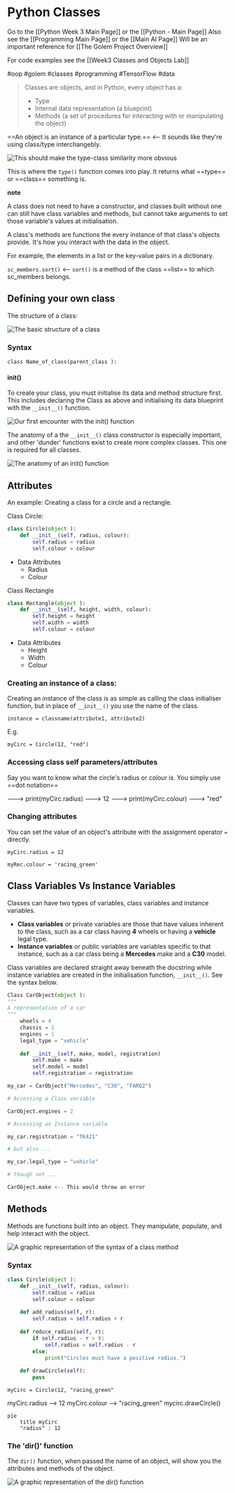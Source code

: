 # Python Classes
Go to the [[Python Week 3 Main Page]] or the [[Python - Main Page]]
Also see the [[Programming Main Page]] or the [[Main AI Page]]
Will be an important reference for [[The Golem Project Overview]]

For code examples see the [[Week3 Classes and Objects Lab]]

#oop #golem #classes #programming #TensorFlow #data 

>Classes are objects, and in Python, every object has a:
> - Type
> - Internal data representation (a blueprint)
> - Methods (a set of procedures for interacting with or manipulating the object)

==An object is an instance of a particular type.== <-- It sounds like they're using class/type interchangebly.

![This should make the type-class similarity more obvious](https://i.imgur.com/vQOeGS9.png)

This is where the `type()` function comes into play. It returns what ==type== or ==class== something is.

**note**

A class does not need to have a constructor, and classes built without one can still have class variables and methods, but cannot take arguments to set those variable's values at initialisation.

A class's methods are functions the every instance of that class's objects provide. It's how you interact with the data in the object.

For example, the elements in a list or the key-value pairs in a dictionary.

`sc_members.sort()` <-- `sort()` is a method of the class ==list== to which sc_members belongs. 

## Defining your own class

The structure of a class:

![The basic structure of a class](https://i.imgur.com/miRuDUP.png)

### Syntax

`class Name_of_class(parent_class ):`

#### __init__()

To create your class, you must initialise its data and method structure first. This includes declaring the Class as above and initialising its data blueprint with the `__init__()` function.

![Our first encounter with the __init__() function](https://i.imgur.com/Sq9zPt4.png)

The anatomy of a the `__init__()` class constructor is especially important, and other 'dunder' functions exist to create more complex classes. This one is required for all classes.

![The anatomy of an __init__() function](https://i.imgur.com/L3gVzMv.png)

## Attributes

An example: Creating a class for a circle and a rectangle.

Class Circle:

```python
class Circle(object ):
	def __init__(self, radius, colour):
		self.radius = radius
		self.colour = colour
```

- Data Attributes
	- Radius
	- Colour

Class Rectangle

```python
class Rectangle(object ):
	def __init__(self, height, width, colour):
		self.height = height
		self.width = width
		self.colour = colour
```

- Data Attributes
	- Height
	- Width
	- Colour

### Creating an instance of a class:

Creating an instance of the class is as simple as calling the class initialiser function, but in place of `__init__()` you use the name of the class.

`instance = classname(attribute1, attribute2)`

E.g.

`myCirc = Circle(12, "red")`

### Accessing class self parameters/attributes

Say you want to know what the circle's radius or colour is. You simply use ==dot notation==

---> print(myCirc.radius)
---> 12
---> print(myCirc.colour)
---> "red"

### Changing attributes

You can set the value of an object's attribute with the assignment operator `=` directly.

`myCirc.radius = 12`

`myRec.colour = 'racing_green'`

## Class Variables Vs Instance Variables

Classes can have two types of variables, class variables and instance variables.

- **Class variables** or private variables are those that have values inherent to the class, such as a car class having **4** wheels or having a **vehicle** legal type. 
- **Instance variables** or public variables are variables specific to that instance, such as a car class being a **Mercedes** make and a **C30** model.

Class variables are declared straight away beneath the docstring while instance variables are created in the initialisation function, `__init__()`. See the syntax below.

```python
Class CarObject(object ):
"""
A representation of a car
"""
	wheels = 4
	chassis = 1
	engines = 1
	legal_type = "vehicle"
	
	def __init__(self, make, model, registration)
		self.make = make
		self.model = model
		self.registration = registration

my_car = CarObject("Mercedes", "C30", "FARQ2")

# Accessing a Class variable

CarObject.engines = 2

# Accessing an Instance variable

my_car.registration = "TK421"

# but also ...

my_car.legal_type = "vehicle"

# though not ...

CarObject.make <-- This would throw an error

```

## Methods

Methods are functions built into an object. They manipulate, populate, and help interact with the object.

![A graphic representation of the syntax of a class method](https://i.imgur.com/tDKla66.png)

### Syntax

```python
class Circle(object ):
	def __init__(self, radius, colour):
		self.radius = radius
		self.colour = colour
	
	def add_radius(self, r):
		self.radius = self.radius + r
	
	def reduce_radius(self, r):
		if self.radius - r > 0:
			self.radius = self.radius - r
		else:
			print("Circles must have a positive radius.")
	
	def drawCircle(self):
		pass
```

`myCirc = Circle(12, "racing_green"`

myCirc.radius
--> 12
myCirc.colour
--> "racing_green"
mycirc.drawCircle()
```mermaid
pie
	title myCirc 
	"radius" : 12
```

### The 'dir()' function

The `dir()` function, when passed the name of an object, will show you the attributes and methods of the object. 

![A graphic representation of the dir() function](https://i.imgur.com/fk4UuVY.png)